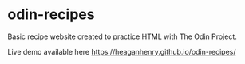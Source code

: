 # odin-recipes
Basic recipe website created to practice HTML with The Odin Project.

Live demo available here https://heaganhenry.github.io/odin-recipes/
